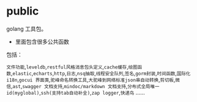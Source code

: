# public
golang 工具包。

- 里面包含很多公共函数

包括：

`文件功能`,`leveldb`,`restful风格消息包头定义`,`cache缓存`,`绘图函数`,`elastic`,`echarts`,`http`,`日志`,`nsq抽取`,`线程安全队列`,`签名`,`gorm封装`,`时间函数`,`国际化i18n`,`gocui 界面类`,`驼峰命名转换工具`,`大驼峰到网络标准json串自动转换`,`剪切板`,`微信`,`ast`,`swagger 文档支持`,`mindoc/markdown 文档支持`,`分布式全局唯一id(myglobal)`,`ssh(支持tab自动补全)`,`zap logger`,`快递鸟`
......
